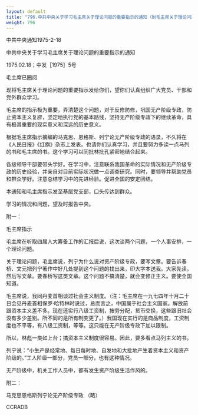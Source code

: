 ```yaml
---
layout: default
title: "796.中共中央关于学习毛主席关于理论问题的重要指示的通知（附毛主席关于理论问题的重要指示和马克思恩格斯列宁论无产阶级专政的语录）"
weight: 796
---
```


中共中央通知1975-2-18

中共中央关于学习毛主席关于理论问题的重要指示的通知

1975.02.18；中发［1975］5号

毛主席已圈阅

现将毛主席关于理论问题的重要指示发给你们，望你们认真组织广大党员、干部和党外群众学习。

毛主席的指示极为重要，弄清楚这个问题，对于反修防修，巩固无产阶级专政，防止资本主义复辟，坚定地执行党的基本路线，坚持无产阶级专政下的继续革命，具有极其重要的现实意义和深远的历史意义。

根据毛主席指示摘编的马克思、恩格斯、列宁论无产阶级专政的语录，不久将在《人民日报》《红旗》杂志上发表。也请你们认真学习，并且要努力多读一点马列的书和毛主席的书。这个学习可以同批林批孔紧密地结合起来。

各级领导干部要带头学好。在学习中，注意联系我国革命的实际情况和无产阶级专政的历史经验，并亲自对目前实际状况做一点调查研究。同时，要领导并帮助党员和群众学好。注意总结学习中的先进经验。促进全国的安定团结。

本通知和毛主席指示发至基层党支部，口头传达到群众。

学习的情况和问题，望及时报告中央。

附一：

毛主席指示

毛主席在听取四届人大筹备工作的汇报后说，这次谈两个问题，一个人事安排，一个理论问题。

关于理论问题，毛主席说，列宁为什么说对资产阶级专政，要写文章。要告诉春桥、文元把列宁著作中好几处提到这个问题的找出来，印大字本送我。大家先读，然后写文章。要春桥写这类文章。这个问题不搞清楚，就会变修正主义。要使全国知道。

毛主席说，我同丹麦首相谈过社会主义制度。（注：毛主席在一九七四年十月二十日会见丹麦首相保罗·哈特林时说过，总而言之，中国属于社会主义国家。解放前跟资本主义差不多。现在还实行八级工资制，按劳分配，货币交换，这些跟旧社会没有多少差别。所不同的是所有制变更了。）我国现在实行的是商品制度，工资制度也不平等，有八级工资制，等等。这只能在无产阶级专政下加以限制。

所以，林彪一类如上台；搞资本主义制度很容易。因此，要多看点马列主义的书。

列宁说：“小生产是经常地、每日每时地、自发地和大批地产生着资本主义和资产阶级的。”工人阶级一部分，党员一部分，也有这种情况。

无产阶级中，机关工作人员中，都有发生资产阶级生活作风的。

附二：

马克思恩格斯列宁论无产阶级专政 （略）

CCRADB

